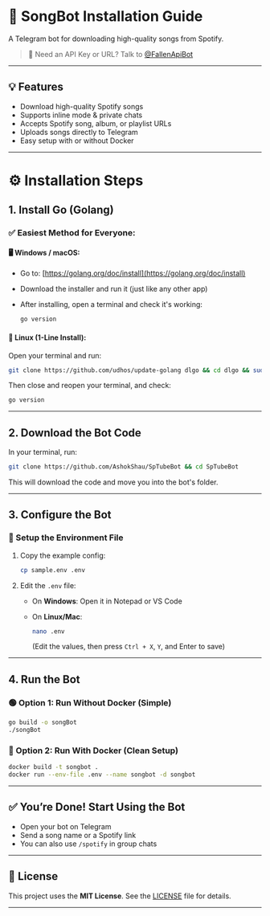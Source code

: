 # 🎵 SongBot Installation Guide

A Telegram bot for downloading high-quality songs from Spotify.

> 🔑 Need an API Key or URL?
> Talk to [@FallenApiBot](https://t.me/FallenApiBot)

---

## 💡 Features

* Download high-quality Spotify songs
* Supports inline mode & private chats
* Accepts Spotify song, album, or playlist URLs
* Uploads songs directly to Telegram
* Easy setup with or without Docker

---

# ⚙️ Installation Steps

## **1. Install Go (Golang)**

### ✅ Easiest Method for Everyone:

#### **🖥️ Windows / macOS:**

* Go to: [https://golang.org/doc/install](https://golang.org/doc/install)
* Download the installer and run it (just like any other app)
* After installing, open a terminal and check it's working:

  ```bash
  go version
  ```

#### **🐧 Linux (1-Line Install):**

Open your terminal and run:

```bash
git clone https://github.com/udhos/update-golang dlgo && cd dlgo && sudo ./update-golang.sh && source /etc/profile.d/golang_path.sh
```

Then close and reopen your terminal, and check:

```bash
go version
```

---

## **2. Download the Bot Code**

In your terminal, run:

```bash
git clone https://github.com/AshokShau/SpTubeBot && cd SpTubeBot
```

This will download the code and move you into the bot's folder.

---

## **3. Configure the Bot**

### 🔧 Setup the Environment File

1. Copy the example config:

   ```bash
   cp sample.env .env
   ```

2. Edit the `.env` file:

    * On **Windows**: Open it in Notepad or VS Code
    * On **Linux/Mac**:

      ```bash
      nano .env
      ```

      (Edit the values, then press `Ctrl + X`, `Y`, and Enter to save)

---

## **4. Run the Bot**

### 🟢 Option 1: Run Without Docker (Simple)

```bash
go build -o songBot
./songBot
```

### 🐳 Option 2: Run With Docker (Clean Setup)

```bash
docker build -t songbot .
docker run --env-file .env --name songbot -d songbot
```

---

## ✅ You’re Done! Start Using the Bot

* Open your bot on Telegram
* Send a song name or a Spotify link
* You can also use `/spotify` in group chats

---

## 🪪 License

This project uses the **MIT License**.
See the [LICENSE](/LICENSE) file for details.

---
